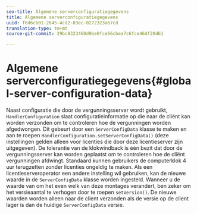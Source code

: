 ```yaml
---
seo-title: Algemene serverconfiguratiegegevens
title: Algemene serverconfiguratiegegevens
uuid: f6d6cb01-2645-4cd2-83ec-0272323a67cd
translation-type: tm+mt
source-git-commit: 29bc8323460d9be0fce66cbea7c6fce46df20d61

---
```



# Algemene serverconfiguratiegegevens{#global-server-configuration-data}

Naast configuratie die door de vergunningsserver wordt gebruikt, `HandlerConfiguration` slaat configuratieinformatie op die naar de cliënt kan worden verzonden om te controleren hoe de vergunningen worden afgedwongen. Dit gebeurt door een `ServerConfigData` klasse te maken en aan te roepen `HandlerConfiguration.setServerConfigData()` (deze instellingen gelden alleen voor licenties die door deze licentieserver zijn uitgegeven). De tolerantie van de klokwindback is één bezit dat door de vergunningsserver kan worden geplaatst om te controleren hoe de cliënt vergunningen afdwingt. Standaard kunnen gebruikers de computerklok 4 uur terugzetten zonder licenties ongeldig te maken. Als een licentieserveroperator een andere instelling wil gebruiken, kan de nieuwe waarde in de `ServerConfigData` klasse worden ingesteld. Wanneer u de waarde van om het even welk van deze montages verandert, ben zeker om het versieaantal te verhogen door te roepen `setVersion()`. De nieuwe waarden worden alleen naar de client verzonden als de versie op de client lager is dan de huidige `ServerConfigData` versie.
